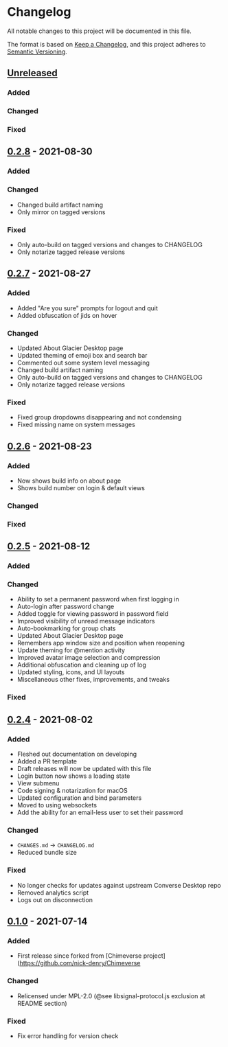 # Changelog
All notable changes to this project will be documented in this file.

The format is based on [Keep a Changelog](https://keepachangelog.com/en/1.0.0/),
and this project adheres to [Semantic Versioning](https://semver.org/spec/v2.0.0.html).

## [Unreleased]

### Added

### Changed

### Fixed

## [0.2.8] - 2021-08-30

### Added

### Changed
- Changed build artifact naming
- Only mirror on tagged versions

### Fixed
- Only auto-build on tagged versions and changes to CHANGELOG
- Only notarize tagged release versions

## [0.2.7] - 2021-08-27

### Added
- Added "Are you sure" prompts for logout and quit
- Added obfuscation of jids on hover 

### Changed
- Updated About Glacier Desktop page
- Updated theming of emoji box and search bar
- Commented out some system level messaging
- Changed build artifact naming
- Only auto-build on tagged versions and changes to CHANGELOG
- Only notarize tagged release versions

### Fixed
- Fixed group dropdowns disappearing and not condensing
- Fixed missing name on system messages

## [0.2.6] - 2021-08-23

### Added
- Now shows build info on about page
- Shows build number on login & default views

### Changed

### Fixed

## [0.2.5] - 2021-08-12

### Added

### Changed
- Ability to set a permanent password when first logging in
- Auto-login after password change
- Added toggle for viewing password in password field
- Improved visibility of unread message indicators
- Auto-bookmarking for group chats
- Updated About Glacier Desktop page
- Remembers app window size and position when reopening
- Update theming for @mention activity
- Improved avatar image selection and compression
- Additional obfuscation and cleaning up of log
- Updated styling, icons, and UI layouts
- Miscellaneous other fixes, improvements, and tweaks

### Fixed


## [0.2.4] - 2021-08-02

### Added
- Fleshed out documentation on developing
- Added a PR template
- Draft releases will now be updated with this file
- Login button now shows a loading state
- View submenu
- Code signing & notarization for macOS
- Updated configuration and bind parameters
- Moved to using websockets
- Add the ability for an email-less user to set their password

### Changed
- `CHANGES.md` -> `CHANGELOG.md`
- Reduced bundle size

### Fixed
- No longer checks for updates against upstream Converse Desktop repo
- Removed analytics script
- Logs out on disconnection

## [0.1.0] - 2021-07-14

### Added
- First release since forked from [Chimeverse project](https://github.com/nick-denry/Chimeverse

### Changed
- Relicensed under MPL-2.0 (@see libsignal-protocol.js exclusion at README section)

### Fixed
- Fix error handling for version check

[Unreleased]: https://github.com/GlacierSecurityInc/glacierDesktop/compare/v0.2.8...HEAD
[0.2.8]: https://github.com/GlacierSecurityInc/glacierDesktop/releases/tag/v0.2.8
[0.2.7]: https://github.com/GlacierSecurityInc/glacierDesktop/releases/tag/v0.2.7
[0.2.6]: https://github.com/GlacierSecurityInc/glacierDesktop/releases/tag/v0.2.6
[0.2.5]: https://github.com/GlacierSecurityInc/glacierDesktop/releases/tag/v0.2.5
[0.2.4]: https://github.com/GlacierSecurityInc/glacierDesktop/releases/tag/v0.2.4
[0.1.0]: https://github.com/GlacierSecurityInc/glacierDesktop/releases/tag/v0.1.0
